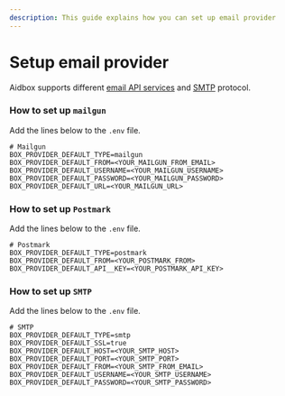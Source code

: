 ```yaml
---
description: This guide explains how you can set up email provider
---
```


# Setup email provider

Aidbox supports different [email API services](../../../integrations/email-providers.md) and [SMTP](../../../aidbox-configuration/setup-smtp-provider.md) protocol.

### How to set up `mailgun`

Add the lines below to the `.env` file.

```
# Mailgun
BOX_PROVIDER_DEFAULT_TYPE=mailgun
BOX_PROVIDER_DEFAULT_FROM=<YOUR_MAILGUN_FROM_EMAIL>
BOX_PROVIDER_DEFAULT_USERNAME=<YOUR_MAILGUN_USERNAME>
BOX_PROVIDER_DEFAULT_PASSWORD=<YOUR_MAILGUN_PASSWORD>
BOX_PROVIDER_DEFAULT_URL=<YOUR_MAILGUN_URL>
```

### How to set up `Postmark`

Add the lines below to the `.env` file.

```
# Postmark
BOX_PROVIDER_DEFAULT_TYPE=postmark
BOX_PROVIDER_DEFAULT_FROM=<YOUR_POSTMARK_FROM>
BOX_PROVIDER_DEFAULT_API__KEY=<YOUR_POSTMARK_API_KEY>
```

### How to set up `SMTP`

Add the lines below to the `.env` file.

```
# SMTP
BOX_PROVIDER_DEFAULT_TYPE=smtp
BOX_PROVIDER_DEFAULT_SSL=true
BOX_PROVIDER_DEFAULT_HOST=<YOUR_SMTP_HOST>
BOX_PROVIDER_DEFAULT_PORT=<YOUR_SMTP_PORT>
BOX_PROVIDER_DEFAULT_FROM=<YOUR_SMTP_FROM_EMAIL>
BOX_PROVIDER_DEFAULT_USERNAME=<YOUR_SMTP_USERNAME>
BOX_PROVIDER_DEFAULT_PASSWORD=<YOUR_SMTP_PASSWORD>
```

